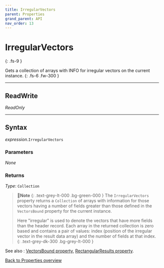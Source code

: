 ```yaml
---
title: IrregularVectors
parent: Properties
grand_parent: API
nav_order: 13
---
```


# IrregularVectors
{: .fs-9 }

Gets a collection of arrays with INFO for irregular vectors on the current instance.
{: .fs-6 .fw-300 }

---

## ReadWrite

_ReadOnly_

---

## Syntax

*expression*.`IrregularVectors`

### Parameters

_None_

### Returns

*Type*: `Collection`

>📝**Note**
>{: .text-grey-lt-000 .bg-green-000 }
>The `IrregularVectors` property returns a `Collection` of arrays with information for those vectors having a number of fields greater than those defined in the `VectorsBound` property for the current instance.
>
>Here "irregular" is used to denote the vectors that have more fields than the header record. Each array in the returned collection is zero based and contains a pair of values: index (position of the irregular vector in the result data array) and the number of fields at that index.
{: .text-grey-dk-300 .bg-grey-lt-000 }

See also
: [VectorsBound property](https://ws-garcia.github.io/VBA-CSV-interface/api/properties/vectorsbound.html), [RectangularResults property](https://ws-garcia.github.io/VBA-CSV-interface/api/properties/rectangularresults.html).

[Back to Properties overview](https://ws-garcia.github.io/VBA-CSV-interface/api/properties/)